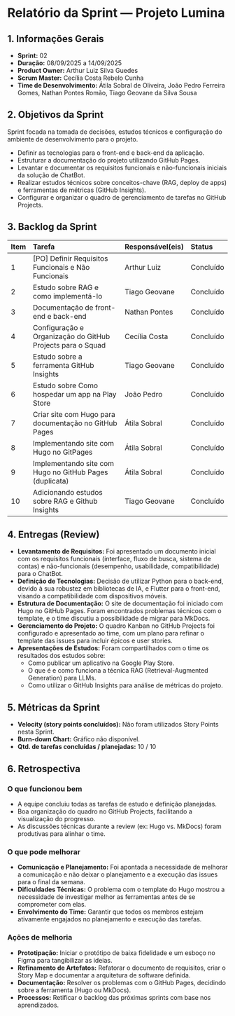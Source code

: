 # Relatório da Sprint — Projeto Lumina

## 1. Informações Gerais

- **Sprint:** 02
- **Duração:** 08/09/2025 a 14/09/2025
- **Product Owner:** Arthur Luiz Silva Guedes
- **Scrum Master:** Cecília Costa Rebelo Cunha
- **Time de Desenvolvimento:** Átila Sobral de Oliveira, João Pedro Ferreira Gomes, Nathan Pontes Romão, Tiago Geovane da Silva Sousa

## 2. Objetivos da Sprint

Sprint focada na tomada de decisões, estudos técnicos e configuração do ambiente de desenvolvimento para o projeto.

- Definir as tecnologias para o front-end e back-end da aplicação.
- Estruturar a documentação do projeto utilizando GitHub Pages.
- Levantar e documentar os requisitos funcionais e não-funcionais iniciais da solução de ChatBot.
- Realizar estudos técnicos sobre conceitos-chave (RAG, deploy de apps) e ferramentas de métricas (GitHub Insights).
- Configurar e organizar o quadro de gerenciamento de tarefas no GitHub Projects.

## 3. Backlog da Sprint

| Item | Tarefa                                                 | Responsável(eis) | Status    |
| :--- | :----------------------------------------------------- | :--------------- | :-------- |
| 1    | [PO] Definir Requisitos Funcionais e Não Funcionais      | Arthur Luiz      | Concluído |
| 2    | Estudo sobre RAG e como implementá-lo                  | Tiago Geovane    | Concluído |
| 3    | Documentação de front-end e back-end                   | Nathan Pontes    | Concluído |
| 4    | Configuração e Organização do GitHub Projects para o Squad | Cecília Costa    | Concluído |
| 5    | Estudo sobre a ferramenta GitHub Insights              | Tiago Geovane    | Concluído |
| 6    | Estudo sobre Como hospedar um app na Play Store        | João Pedro       | Concluído |
| 7    | Criar site com Hugo para documentação no GitHub Pages  | Átila Sobral     | Concluído |
| 8    | Implementando site com Hugo no GitPages                | Átila Sobral     | Concluído |
| 9    | Implementando site com Hugo no GitHub Pages (duplicata) | Átila Sobral     | Concluído |
| 10   | Adicionando estudos sobre RAG e Github Insights        | Tiago Geovane    | Concluído |

## 4. Entregas (Review)

- **Levantamento de Requisitos:** Foi apresentado um documento inicial com os requisitos funcionais (interface, fluxo de busca, sistema de contas) e não-funcionais (desempenho, usabilidade, compatibilidade) para o ChatBot.
- **Definição de Tecnologias:** Decisão de utilizar Python para o back-end, devido à sua robustez em bibliotecas de IA, e Flutter para o front-end, visando a compatibilidade com dispositivos móveis.
- **Estrutura de Documentação:** O site de documentação foi iniciado com Hugo no GitHub Pages. Foram encontrados problemas técnicos com o template, e o time discutiu a possibilidade de migrar para MkDocs.
- **Gerenciamento do Projeto:** O quadro Kanban no GitHub Projects foi configurado e apresentado ao time, com um plano para refinar o template das issues para incluir épicos e user stories.
- **Apresentações de Estudos:** Foram compartilhados com o time os resultados dos estudos sobre:
  - Como publicar um aplicativo na Google Play Store.
  - O que é e como funciona a técnica RAG (Retrieval-Augmented Generation) para LLMs.
  - Como utilizar o GitHub Insights para análise de métricas do projeto.

## 5. Métricas da Sprint

- **Velocity (story points concluídos):** Não foram utilizados Story Points nesta Sprint.
- **Burn-down Chart:** Gráfico não disponível.
- **Qtd. de tarefas concluídas / planejadas:** 10 / 10

## 6. Retrospectiva

### O que funcionou bem

- A equipe concluiu todas as tarefas de estudo e definição planejadas.
- Boa organização do quadro no GitHub Projects, facilitando a visualização do progresso.
- As discussões técnicas durante a review (ex: Hugo vs. MkDocs) foram produtivas para alinhar o time.

### O que pode melhorar

- **Comunicação e Planejamento:** Foi apontada a necessidade de melhorar a comunicação e não deixar o planejamento e a execução das issues para o final da semana.
- **Dificuldades Técnicas:** O problema com o template do Hugo mostrou a necessidade de investigar melhor as ferramentas antes de se comprometer com elas.
- **Envolvimento do Time:** Garantir que todos os membros estejam ativamente engajados no planejamento e execução das tarefas.

### Ações de melhoria

- **Prototipação:** Iniciar o protótipo de baixa fidelidade e um esboço no Figma para tangibilizar as ideias.
- **Refinamento de Artefatos:** Refatorar o documento de requisitos, criar o Story Map e documentar a arquitetura de software definida.
- **Documentação:** Resolver os problemas com o GitHub Pages, decidindo sobre a ferramenta (Hugo ou MkDocs).
- **Processos:** Retificar o backlog das próximas sprints com base nos aprendizados.